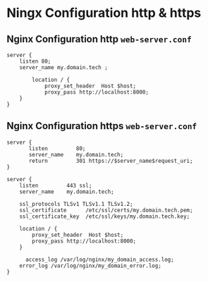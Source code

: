 # Ningx Configuration http & https

## Nginx Configuration http `web-server.conf`

	server {
		listen 80;
		server_name my.domain.tech ;
	
	        location / {
	            proxy_set_header  Host $host;
	            proxy_pass http://localhost:8000;
	    }
	}

## Nginx Configuration https `web-server.conf`

	server {
	       listen         80;
	       server_name    my.domain.tech;
	       return         301 https://$server_name$request_uri;
	}
	
	server {
	    listen         443 ssl;
	    server_name    my.domain.tech;
	
	    ssl_protocols TLSv1 TLSv1.1 TLSv1.2;
	    ssl_certificate      /etc/ssl/certs/my.domain.tech.pem;
	    ssl_certificate_key  /etc/ssl/keys/my.domain.tech.key;
	
	    location / {
	        proxy_set_header  Host $host;
	        proxy_pass http://localhost:8000;
	    }
	
		  access_log /var/log/nginx/my_domain_access.log;
	    error_log /var/log/nginx/my_domain_error.log;
	}
